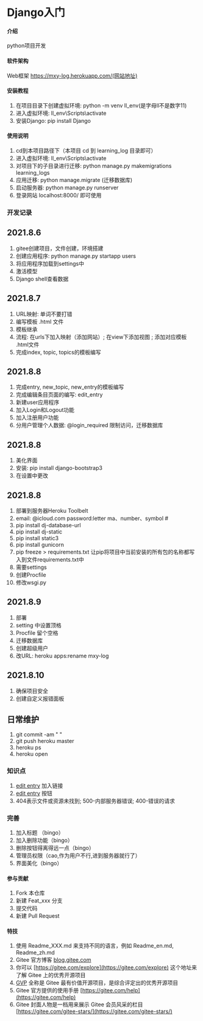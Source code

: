 # Django入门

#### 介绍
python项目开发

#### 软件架构
Web框架
https://mxy-log.herokuapp.com/(网站地址)

#### 安装教程

1.  在项目目录下创建虚拟环境: python -m venv ll_env(是字母ll不是数字11)
2.  进入虚拟环境: ll_env\Scripts\activate
3.  安装Django: pip install Django

#### 使用说明

1.  cd到本项目路径下（本项目 cd 到 learning_log 目录即可）
2.  进入虚拟环境: ll_env\Scripts\activate
3.  对项目下的子目录进行迁移: python manage.py makemigrations learning_logs
4.  应用迁移: python manage.migrate (迁移数据库)
5.  启动服务器: python manage.py runserver
6.  登录网站 localhost:8000/ 即可使用

### 开发记录

## 2021.8.6
1. gitee创建项目，文件创建，环境搭建
2. 创建应用程序: python manage.py startapp users
3. 将应用程序加载到settings中
4. 激活模型
5. Django shell查看数据

## 2021.8.7
1. URL映射: 单词不要打错
2. 编写模板 .html 文件
3. 模板继承
4. 流程: 在urls下加入映射（添加网站）; 在view下添加视图 ; 添加对应模板 .html文件
5. 完成index, topic, topics的模板编写

## 2021.8.8
1. 完成entry, new_topic, new_entry的模板编写
2. 完成编辑条目页面的编写: edit_entry
3. 新建user应用程序
4. 加入Login和Logout功能
5. 加入注册用户功能
6. 分用户管理个人数据: @login_required 限制访问，迁移数据库

## 2021.8.8
1. 美化界面
2. 安装: pip install django-bootstrap3
3. 在设置中更改

## 2021.8.8
1. 部署到服务器Heroku Toolbelt
2. email: @icloud.com   password:letter ma、number、symbol #
3. pip install dj-database-url 
4. pip install dj-static 
5. pip install static3 
6. pip install gunicorn
7. pip freeze > requirements.txt 让pip将项目中当前安装的所有包的名称都写入到文件requirements.txt中
8. 需要settings
9. 创建Procfile
10. 修改wsgi.py

## 2021.8.9
1. 部署
2. setting 中设置顶格
3. Procfile 留个空格
4. 迁移数据库
5. 创建超级用户
6. 改URL: heroku apps:rename mxy-log

## 2021.8.10
1. 确保项目安全
2. 创建自定义报错面板

## 日常维护
1. git commit -am " "
2. git push heroku master
3. heroku ps
4. heroku open

### 知识点
1. <a href="{% url 'learning_logs:edit_entry' entry.id %}">edit entry</a> 加入链接
2. <a type="button" class="btn btn-primary" 
   href="{% url 'learning_logs:edit_entry' entry.id %}"> edit entry</a> 按钮
3. 404表示文件或资源未找到; 500-内部服务器错误; 400-错误的请求

### 完善
1. 加入标题 （bingo）
2. 加入删除功能（bingo）
3. 删除按钮得离得远一点（bingo）
4. 管理员权限（cao,作为用户不行,进到服务器就行了）
5. 界面美化（bingo）

#### 参与贡献

1.  Fork 本仓库
2.  新建 Feat_xxx 分支
3.  提交代码
4.  新建 Pull Request


#### 特技

1.  使用 Readme\_XXX.md 来支持不同的语言，例如 Readme\_en.md, Readme\_zh.md
2.  Gitee 官方博客 [blog.gitee.com](https://blog.gitee.com)
3.  你可以 [https://gitee.com/explore](https://gitee.com/explore) 这个地址来了解 Gitee 上的优秀开源项目
4.  [GVP](https://gitee.com/gvp) 全称是 Gitee 最有价值开源项目，是综合评定出的优秀开源项目
5.  Gitee 官方提供的使用手册 [https://gitee.com/help](https://gitee.com/help)
6.  Gitee 封面人物是一档用来展示 Gitee 会员风采的栏目 [https://gitee.com/gitee-stars/](https://gitee.com/gitee-stars/)
